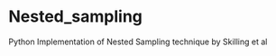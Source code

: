 Nested_sampling
===============

Python Implementation of Nested Sampling technique by Skilling et al
